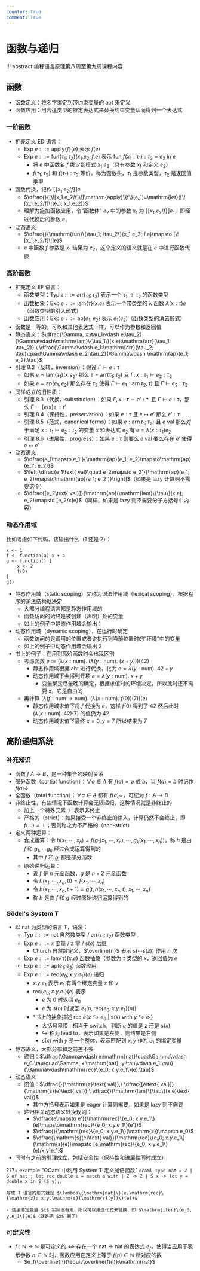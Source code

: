 ```yaml
---
counter: True
comment: True
---
```


# 函数与递归

!!! abstract
    编程语言原理第八周至第九周课程内容

## 函数

- 函数定义：将名字绑定到带约束变量的 abt 来定义
- 函数应用：用合适类型的特定表达式来替换约束变量从而得到一个表达式

### 一阶函数

- 扩充定义 ED 语言：
    - $\mathsf{Exp}\ e::=\mathrm{apply}\{f\}(e)$ 表示 $f(e)$
    - $\mathsf{Exp}\ e::=\mathrm{fun}\{\tau_1; \tau_2\}(x_1.e_2; f.e)$ 表示 $\mathrm{fun}\ f(x_1:\tau_1):\tau_2=e_2\ \mathrm{in}\ e$
        - 将 $e$ 中函数名 $f$ 绑定到模式 $x_1.e_2$（具有参数 $x_1$ 和定义 $e_2$）
        - $f(\tau_1; \tau_2)$ 和 $f(\tau_1):\tau_2$ 等价，称为函数头，$\tau_1$ 是参数类型，$\tau_2$ 是返回值类型
- 函数代换，记作 $[\![x_1.e_2/f]\!]e$
    - $\dfrac{}{[\![x_1.e_2/f]\!]\mathrm{apply}\{f\}(e_1)=\mathrm{let}([\![x_1.e_2/f]\!]e_1; x_1.e_2)}$
    - 理解为施加函数应用，令“函数体” $e_2$ 中的参数 $x_1$ 为 $[\![x_1.e_2/f]\!]e_1$，即经过代换后的参数 $e_1$
- 动态语义
    - $\dfrac{}{\mathrm{fun}\{\tau_1; \tau_2\}(x_1.e_2; f.e)\mapsto [\![x_1.e_2/f]\!]e}$
    - $e$ 中函数 $f$ 参数是 $x_1$ 结果为 $e_2$，这个定义的语义就是在 $e$ 中进行函数代换

### 高阶函数
- 扩充定义 EF 语言：
    - 函数类型：$\mathsf{Typ}\ \tau ::= \mathrm{arr}(\tau_1; \tau_2)$ 表示一个 $\tau_1\rightarrow\tau_2$ 的函数类型
    - 函数抽象：$\mathsf{Exp}\ e ::= \mathrm{lam}\{\tau\}(x.e)$ 表示一个带类型的 λ 函数 $\lambda(x:\tau)e$（函数类型的引入形式）
    - 函数应用：$\mathsf{Exp}\ e ::= \mathrm{ap}(e_1; e_2)$ 表示 $e_1(e_2)$（函数类型的消去形式）
- 函数是一等的，可以和其他表达式一样，可以作为参数和返回值
- 静态语义：$\dfrac{\Gamma, x:\tau_1\vdash e:\tau_2}{\Gamma\vdash\mathrm{lam}\{\tau_1\}(x.e):\mathrm{arr}(\tau_1; \tau_2)},\ \dfrac{\Gamma\vdash e_1:\mathrm{arr}(\tau_2; \tau)\quad\Gamma\vdash e_2:\tau_2}{\Gamma\vdash \mathrm{ap}(e_1; e_2):\tau}$
- 引理 8.2（反转，inversion）：假设 $\Gamma\vdash e:\tau$
    - 如果 $e=\mathrm{lam}\{\tau_1\}(x.e_2)$ 那么 $\tau=\mathrm{arr}(\tau_1; \tau_2)$ 且 $\Gamma,x:\tau_1\vdash e_2:\tau_2$
    - 如果 $e=\mathrm{ap}(e_1; e_2)$ 那么存在 $\tau_2$ 使得 $\Gamma\vdash e_1:\mathrm{arr}(\tau_2; \tau)$ 且 $\Gamma\vdash e_2:\tau_2$
- 同样成立的旧性质：
    - 引理 8.3（代换，substitution）：如果 $\Gamma, x:\tau\vdash e':\tau'$ 且 $\Gamma\vdash e:\tau$，那么 $\Gamma\vdash [e/x]e':\tau'$
    - 引理 8.4（保持性，preservation）：如果 $e:\tau$ 且 $e\mapsto e'$ 那么 $e':\tau$
    - 引理 8.5（范式，canonical forms）：如果 $e:\mathrm{arr}(\tau_1; \tau_2)$ 且 $e\text{ val}$ 那么对于满足 $x:\tau_1\vdash e_2:\tau_2$ 的变量 $x$ 和表达式 $e_2$ 有 $e=\lambda(x:\tau_1)e_2$
    - 引理 8.6（进展性，progress）：如果 $e:\tau$ 则要么 $e\text{ val}$ 要么存在 $e'$ 使得 $e\mapsto e'$
- 动态语义
    - $\dfrac{e_1\mapsto e_1'}{\mathrm{ap}(e_1; e_2)\mapsto\mathrm{ap}(e_1'; e_2)}$
    - $\left[\dfrac{e_1\text{ val}\quad e_2\mapsto e_2'}{\mathrm{ap}(e_1; e_2)\mapsto\mathrm{ap}(e_1; e_2')}\right]$（如果是 lazy 计算则不需要这个）
    - $\dfrac{[e_2\text{ val}]}{\mathrm{ap}(\mathrm{lam}\{\tau\}(x.e); e_2)\mapsto [e_2/x]e}$（同样，如果是 lazy 则不需要分子方括号中内容）

### 动态作用域

比如考虑如下代码，该输出什么（1 还是 2）：

```text
x <- 1
f <- function(a) x + a
g <- function() {
    x <- 2
    f(0)
}
g()
```

- 静态作用域（static scoping）又称为词法作用域（lexical scoping），根据程序的词法结构就决定
    - 大部分编程语言都是静态作用域的
    - 函数访问的始终是被创建（声明）处的变量
    - 如上的例子中静态作用域会输出 1
- 动态作用域（dynamic scoping），在运行时确定
    - 函数访问的是调用的位置或者说执行到当前位置时的“环境”中的变量
    - 如上的例子中动态作用域会输出 2
- 书上的例子：在用到高阶函数时会出现区别
    - 考虑函数 $e := (\lambda(x:\mathrm{num}).\ (\lambda(y:\mathrm{num}).\ (x+y)))(42)$
        - 静态作用域根据 abt 进行代换，化为 $e=\lambda(y:\mathrm{num}).\ 42+y$
        - 动态作用域下会得到开项 $e=\lambda(y:\mathrm{num}).\ x+y$
            - 变量绑定尽量晚的确定，根据求值时的环境决定，所以此时还不需要 $x$，它是自由的
    - 再计算 $\Big(\lambda(f:\mathrm{num}\rightarrow\mathrm{num}).\ \big(\lambda(x:\mathrm{num}).\ f(0)\big)\big(7\big)\Big)\Big(e\Big)$
        - 静态作用域求值下将 $f$ 代换为 $e$，这样 $f(0)$ 得到了 42 然后此时 $(\lambda(x:\mathrm{num}).\ 42)(7)$ 的值仍为 42
        - 动态作用域求值下最终 $x=0, y=7$ 所以结果为 7

## 高阶递归系统
### 补充知识

- 函数 $f\ A\rightarrow B$，是一种集合的映射关系
- 部分函数（partial function）：$\forall a\in A$ 有 $f(a)=\emptyset$ 或 $b$，当 $f(a)=b$ 时记作 $f(a)\downarrow$
- 全函数（total function）：$\forall a\in A$ 都有 $f(a)\downarrow$，可记为 $f:A\rightarrow B$
- 非终止性，有些情况下函数计算会无限递归，这种情况就是非终止的
    - 加上一个特殊元素 $\bot$ 表示非终止
    - 严格的（strict）：如果接受一个非终止的输入，计算仍然不会终止，即 $f(\bot)=\bot$；否则称之为不严格的（non-strict）
- 定义两种运算：
    - 合成运算：令 $h(x_1, \cdots, x_n) = f(g_1(x_1, \cdots, x_n), \cdots, g_k(x_1, \cdots, x_n))$，称 $h$ 是由 $f$ 和 $g_1,\cdots g_k$ 经过合成运算得到的
        - 其中 $f$ 和 $g_i$ 都是部分函数
    - 原始递归运算：
        - 设 $f$ 是 $n$ 元全函数，$g$ 是 $n+2$ 元全函数
        - 令 $h(x_1, \cdots, x_n, 0) = f(x_1, \cdots, x_n)$
        - 令 $h(x_1, \cdots, x_n, t+1) = g(t, h(x_1, \cdots, x_n, t), x_1, \cdots, x_n)$
        - 称 $h$ 是由 $f$ 和 $g$ 经过原始递归运算得到的

### Gödel's System T

- 以 $\mathrm{nat}$ 为类型的语言 T，语法：
    - $\mathsf{Typ}\ \tau ::= \mathrm{nat}$ 自然数类型 / $\mathrm{arr}(\tau_1; \tau_2)$ 函数类型
    - $\mathsf{Exp}\ e ::= x$ 变量 / $\mathrm{z}$ 零 / $\mathrm{s}(e)$ 后继
        - Church 自然数定义，$\overline{n}$ 表示 $s(\cdots s(z))$ 作用 $n$ 次
    - $\mathsf{Exp}\ e ::= \mathrm{lam}\{\tau\}(x.e)$ 函数抽象（参数为 $\tau$ 类型的 $x$，返回值为 $e$
    - $\mathsf{Exp}\ e ::= \mathrm{ap}(e_1; e_2)$ 函数应用
    - $\mathsf{Exp}\ e ::= \mathrm{rec}\{e_0; x.y.e_1\}(e)$ 递归
        - $x.y.e_1$ 表示 $e_1$ 有两个绑定变量 $x$ 和 $y$
        - $\mathrm{rec}\{e_0; x.y.e_1\}(e)$ 表示
            - $e$ 为 0 时返回 $e_0$
            - $e$ 为 $\mathrm{s}(n)$ 时返回 $e_1(n, \mathrm{rec}\{e_0; x.y.e_1\}(n))$
        - *书上的抽象描述 $\mathrm{rec}\ e\{\mathrm{z}\hookrightarrow e_0\ |\ \mathrm{s}(x)\text{ with }y\hookrightarrow e_1\}$
            - 大括号里带 | 相当于 switch，判断 $e$ 的值是 $\mathrm{z}$ 还是 $\mathrm{s}(x)$
            - $\hookrightarrow$ 称为 lead to，表示如果是左侧，则结果是右侧
            - $\mathrm{s}(x)\text{ with }y$ 是一个整体，表示匹配到 $x,y$ 作为 $e_1$ 的绑定变量
- 静态语义，大部分都和之前差不多
    - 递归：$\dfrac{\Gamma\vdash e:\mathrm{nat}\quad\Gamma\vdash e_0:\tau\quad\Gamma, x:\mathrm{nat}, y:\tau\vdash e_1:\tau}{\Gamma\vdash\mathrm{rec}\{e_0; x.y.e_1\}(e):\tau}$
- 动态语义
    - 闭值：$\dfrac{}{\mathrm{z}\text{ val}},\ \dfrac{[e\text{ val}]}{\mathrm{s}(e)\text{ val}},\ \dfrac{}{\mathrm{lam}\{\tau\}(x.e)\text{ val}}$
        - 其中方括号表示如果是 eager 计算则需要，如果是 lazy 则不需要
    - 递归相关动态语义转换规则：
        - $\dfrac{e\mapsto e'}{\mathrm{rec}\{e_0; x.y.e_1\}(e)\mapsto\mathrm{rec}\{e_0; x.y.e_1\}(e')}$
        - $\dfrac{}{\mathrm{rec}\{e_0; x.y.e_1\}(\mathrm{z})\mapsto e_0}$
        - $\dfrac{\mathrm{s}(e)\text{ val}}{\mathrm{rec}\{e_0; x.y.e_1\}(\mathrm{s}(e))\mapsto [e,\mathrm{rec}\{e_0; x.y.e_1\}(e)/x,y]e_1}$
- 同时有之前的引理成立，包括安全性（保持性和进展性同时成立）

???+ example "OCaml 中利用 System T 定义加倍函数"
    ```ocaml
    type nat = Z | S of nat;;
    let rec double a = match a with
        | Z -> Z
        | S x -> let y = double x in S (S y);;
    ```

    写成 T 语言的形式就是 $\lambda\{\mathrm{nat}\}(e.\mathrm{rec}\{\mathrm{z}; x.y.\mathrm{s}(\mathrm{s}(y))\}(e))$

    - 这里绑定变量 $x$ 实际没有用，所以可以用迭代式来替换，即 $\mathrm{iter}\{e_0, y.e_1\}(e)$（就是把 $x$ 删了）

### 可定义性

- $f:\mathbb{N}\rightarrow\mathbb{N}$ 是可定义的 <=> 存在一个 $\mathrm{nat}\rightarrow\mathrm{nat}$ 的表达式 $e_f$，使得当应用于表示参数 $n\in\mathbb{N}$ 时，函数应用在定义上等于 $f(n)\in\mathbb{N}$ 所对应的数
    - $e_f(\overline{n})\equiv\overline{f(n)}:\mathrm{nat}$